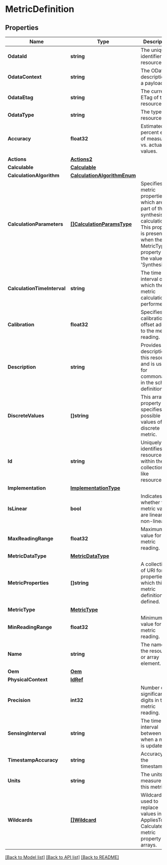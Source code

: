 # MetricDefinition

## Properties
Name | Type | Description | Notes
------------ | ------------- | ------------- | -------------
**OdataId** | **string** | The unique identifier for a resource. | 
**OdataContext** | **string** | The OData description of a payload. | [optional] 
**OdataEtag** | **string** | The current ETag of the resource. | [optional] 
**OdataType** | **string** | The type of a resource. | 
**Accuracy** | **float32** | Estimated percent error of measured vs. actual values. | [optional] 
**Actions** | [**Actions2**](Actions_2.md) |  | [optional] 
**Calculable** | [**Calculable**](Calculable.md) |  | [optional] 
**CalculationAlgorithm** | [**CalculationAlgorithmEnum**](CalculationAlgorithmEnum.md) |  | [optional] 
**CalculationParameters** | [**[]CalculationParamsType**](CalculationParamsType.md) | Specifies the metric properties which are part of the synthesis calculation.  This property is present when the MetricType property has the value &#39;Synthesized&#39;. | [optional] 
**CalculationTimeInterval** | **string** | The time interval over which the metric calculation is performed. | [optional] 
**Calibration** | **float32** | Specifies the calibration offset added to the metric reading. | [optional] 
**Description** | **string** | Provides a description of this resource and is used for commonality  in the schema definitions. | [optional] 
**DiscreteValues** | **[]string** | This array property specifies possible values of a discrete metric. | [optional] 
**Id** | **string** | Uniquely identifies the resource within the collection of like resources. | 
**Implementation** | [**ImplementationType**](ImplementationType.md) |  | [optional] 
**IsLinear** | **bool** | Indicates whether the metric values are linear (vs non-linear). | [optional] 
**MaxReadingRange** | **float32** | Maximum value for metric reading. | [optional] 
**MetricDataType** | [**MetricDataType**](MetricDataType.md) |  | [optional] 
**MetricProperties** | **[]string** | A collection of URI for the properties on which this metric definition is defined. | [optional] 
**MetricType** | [**MetricType**](MetricType.md) |  | [optional] 
**MinReadingRange** | **float32** | Minimum value for metric reading. | [optional] 
**Name** | **string** | The name of the resource or array element. | 
**Oem** | [**Oem**](Oem.md) |  | [optional] 
**PhysicalContext** | [**IdRef**](idRef.md) |  | [optional] 
**Precision** | **int32** | Number of significant digits in the metric reading. | [optional] 
**SensingInterval** | **string** | The time interval between when a metric is updated. | [optional] 
**TimestampAccuracy** | **string** | Accuracy of the timestamp. | [optional] 
**Units** | **string** | The units of measure for this metric. | [optional] 
**Wildcards** | [**[]Wildcard**](Wildcard.md) | Wildcards used to replace values in AppliesTo and Calculates metric property arrays. | [optional] 

[[Back to Model list]](../README.md#documentation-for-models) [[Back to API list]](../README.md#documentation-for-api-endpoints) [[Back to README]](../README.md)


